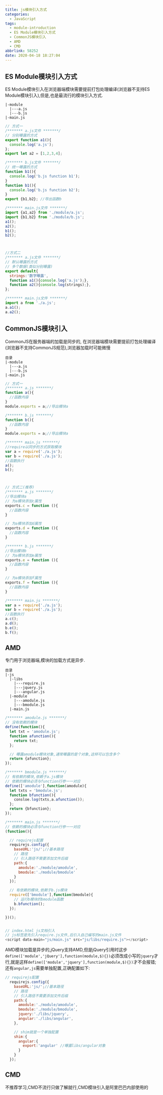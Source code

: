 ```yaml
---
title: js模块引入方式
categories:
  - JavaScript
tags:
  - module-introduction
  - ES Module模块引入方式
  - CommonJS模块引入
  - AMD
  - CMD
abbrlink: 58252
date: 2020-04-18 18:27:04
---
```


## ES Module模块引入方式
ES Module模块引入在浏览器端模块需要提前打包处理编译(浏览器不支持ES Module模块引入),但是,也是最流行的模块引入方式.

<!-- more -->

```
|-module
  |---a.js
  |---b.js
|-main.js
```

```js
// 方式一
/******* a.js文件 *******/ 
// 分别曝露的方式
export function a1(){
  console.log('a.js');
};
export let a2 = [1,2,3,4];

/******* b.js文件 *******/ 
// 统一曝露的方式
function b1(){
  console.log('b.js function b1');
}
function b1(){
  console.log('b.js function b2');
}
export {b1,b2}; //导出函数b

/******* main.js文件 *******/ 
import {a1,a2} from './module/a.js';
import {b1,b2} from './module/b.js';
a1();
a2();
b1();
b2();



//方式二
/******* a.js文件 *******/ 
// 默认曝露的方式
// 多个数据(类似分别曝露)
export default{
  strings:'数字曝露',
  function a1(){console.log('a.js');},
  function a2(){console.log(strings);},
};

/******* main.js文件 *******/ 
import a from './a.js';
a.a1();
a.a2();
```

## CommonJS模块引入
CommonJS在服务器端的加载是同步的, 在浏览器端模块需要提前打包处理编译(浏览器不支持CommonJS规范),浏览器加载时可能微慢

```
目录
|-module
  |---a.js
  |---b.js
|-main.js
```

```js
// 方式一
/******* a.js *******/
function a(){
  //函数内容
}
module.exports = a;//导出模块a

/******* b.js *******/
function b(){
  //函数内容
}
module.exports = a;//导出模块a

/******* main.js *******/
//require以同步的方式获取模块
var a = require('./a.js');
var b = require('./a.js');
//函数执行
a();
b();



// 方式二(推荐)
/******* a.js *******/ 
//导出模块a
// 为a模块添加c属性
exports.c = function (){
  //函数内容
}

// 为a模块添加d属性
exports.d = function (){
  //函数内容
}

/******* b.js *******/ 
//导出模块b
// 为a模块添加e属性
exports.e = function (){
  //函数内容
}

// 为a模块添加f属性
exports.f = function (){
  //函数内容
}

/******* main.js *******/
var a = require('./a.js');
var b = require('./a.js');
//函数执行
a.c();
a.d();
b.e();
b.f();
```


## AMD
专门用于浏览器端,模块的加载方式是异步.

```
目录
|-js
  |-libs
    |---require.js
    |---jquery.js
    |---angular.js
  |-module
    |---amodule.js
    |---bmodule.js
  |-main.js
```
```js
/******* amodule.js *******/ 
// 没有依赖的模块
define(function(){
  let txt = 'amodule.js';
  function afunction(){
    return txt;
  };

  // 曝露amodule模块对象,通常曝露的是个对象,这样可以包含多个
  return {afunction};
});

/******* bmodule.js *******/ 
// 有依赖的模块,依赖于a.js模块
// 依赖的模块必须与function行参一一对应
define(['amodule'],function(amodule){
  let txts = 'bmodule.js';
  function bfunction(){
    consloe.log(txts,a.afunction());
  };
  return {bfunction};
});

/******* main.js *******/ 
// 依赖的模块必须与function行参一一对应
(function(){

  // requirejs配置
  requirejs.config({
    baseURL:'js/';//基本路径
    // 路径
    // 引入路径不需要添加文件后缀
    path:{
      amodule:'./module/amodule',
      bmodule:'./module/bmodule'
    }
  });

  // 有依赖的模块,依赖于b.js模块
  require(['bmodule'],function(bmodule){
    // 运行b模块的bmodule函数
    b.bfunction();
  });

})();


// index.html js文档引入
// js标签是先引入require.js文件,后引入自己编写的main.js文件
<script data-main="js/main.js" src="js/libs/require.js"></script>
```
AMD模块加载是异步的,jQuery支持AMD,但是jQuery引用时这步`define(['module','jQuery'],function(module,$){})`必须改成小写的`jquery`才行,就是这样`define(['module','jquery'],function(module,$){})`才不会报错;还有`angular,js`需要单独配置,正确配置如下:
```js
// requirejs配置
  requirejs.config({
    baseURL:'js/';//基本路径
    // 路径
    // 引入路径不需要添加文件后缀
    path:{
      amodule:'./module/amodule',
      bmodule:'./module/bmodule',
      jquery:'./libs/jquery',
      angular:'./libs/angular',
    },

    // shim就是一个单独配置
    shim:{
      angular:{
        export:'angular' //曝露libs/angular对象
      }
    }
  });
```


## CMD
不推荐学习,CMD不流行只做了解就行,CMD模块引入是阿里巴巴内部使用的